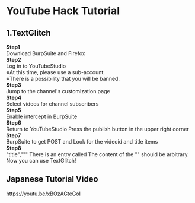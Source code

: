 # YouTube Hack Tutorial  
## 1.TextGlitch  
**Step1**  
Download BurpSuite and Firefox  
**Step2**  
Log in to YouTubeStudio  
※At this time, please use a sub-account.  
※There is a possibility that you will be banned.  
**Step3**  
Jump to the channel's customization page  
**Step4**  
Select videos for channel subscribers  
**Step5**  
Enable intercept in BurpSuite  
**Step6**  
Return to YouTubeStudio
Press the publish button in the upper right corner  
**Step7**  
BurpSuite to get POST and
Look for the videoid and title items  
**Step8**  
"title","""
There is an entry called
The content of the "" should be arbitrary.  
Now you can use TextGlitch!  
  
## Japanese Tutorial Video  
https://youtu.be/xBOzAGteGoI

